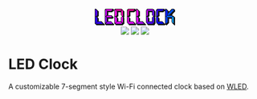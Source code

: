 <p align="center">
  <img src="/ledclock/images/ledclock-logo.png"><br>
  <a href="https://github.com/imeszaros/ledclock/releases"><img src="https://img.shields.io/github/release/imeszaros/ledclock.svg?style=flat-square"></a>
  <a href="https://raw.githubusercontent.com/imeszaros/ledclock/master/LICENSE"><img src="https://img.shields.io/github/license/imeszaros/ledclock?color=blue&style=flat-square"></a>
  <a href="https://github.com/Aircoookie/WLED-App"><img src="https://img.shields.io/badge/app-wled-blue.svg?style=flat-square"></a>
</p>

# LED Clock

A customizable 7-segment style Wi-Fi connected clock based on [WLED](/readme-wled.md).
